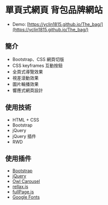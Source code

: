 # 單頁式網頁 背包品牌網站

* Demo: [https://yclin1815.github.io/The_bag/](https://yclin1815.github.io/The_bag/)

## 簡介

* Bootstrap、CSS 網頁切版
* CSS keyframes 互動按鈕
* 全頁式導覽效果
* 視差滾動效果
* 圖片輪播效果
* 響應式網頁設計

## 使用技術

* HTML + CSS
* Bootstrap
* jQuery
* jQuery 插件
* RWD

## 使用插件

* [Bootstrap](https://github.com/twbs/bootstrap)
* [jQuery](https://jquery.com/)
* [Owl Carousel](https://owlcarousel2.github.io/OwlCarousel2/)
* [rellax.js](https://dixonandmoe.com/rellax/)
* [fullPage.js](https://alvarotrigo.com/fullPage/)
* [Google Fonts](https://fonts.google.com/)
